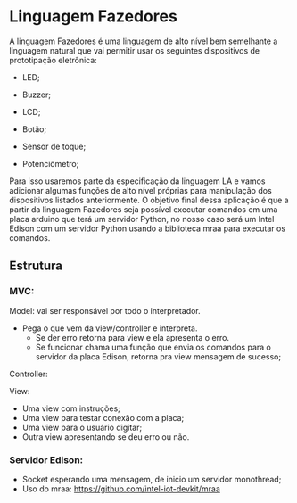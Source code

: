 # Linguagem Fazedores


A linguagem Fazedores é uma linguagem de alto nível bem semelhante a linguagem natural que vai permitir usar os seguintes dispositivos de prototipação eletrônica:

- LED;

- Buzzer;

- LCD;

- Botão;

- Sensor de toque;

- Potenciômetro;

Para isso usaremos parte da especificação da linguagem LA e vamos adicionar algumas funções de alto nível próprias para manipulação dos dispositivos listados anteriormente. O objetivo final dessa aplicação é que a partir da linguagem Fazedores seja possível executar comandos em uma placa arduino que terá um servidor Python, no nosso caso será um Intel Edison com um servidor Python usando a biblioteca mraa para executar os comandos.

## Estrutura

### MVC:
Model: vai ser responsável por todo o interpretador. 
 * Pega o que vem da view/controller e interpreta. 
    * Se der erro retorna para view e ela apresenta o erro.
    * Se funcionar chama uma função que envia os comandos para o servidor da placa Edison, retorna pra view mensagem de sucesso;

Controller:

View:
  * Uma view com instruções;
  * Uma view para testar conexão com a placa;
  * Uma view para o usuário digitar;
  * Outra view apresentando se deu erro ou não.

### Servidor Edison:
* Socket esperando uma mensagem, de inicio um servidor monothread;
* Uso do mraa: https://github.com/intel-iot-devkit/mraa
